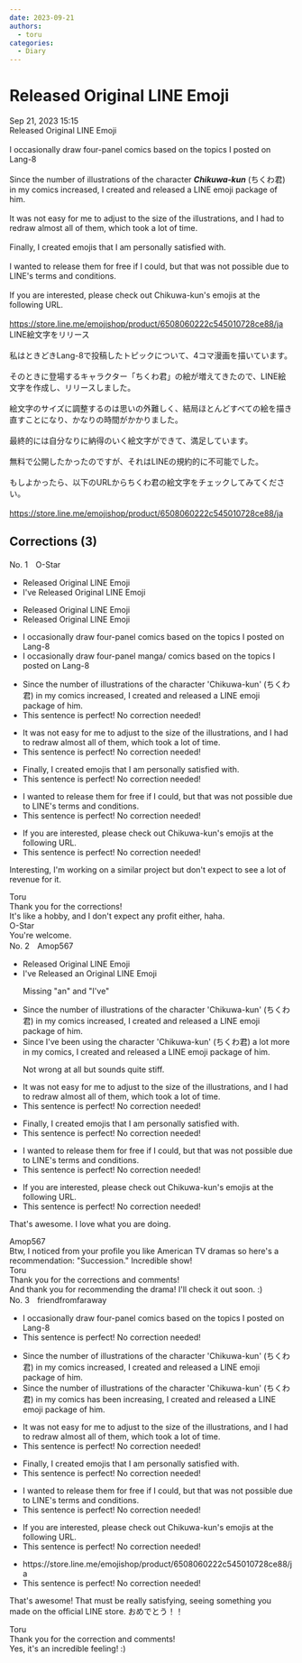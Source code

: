 ```yaml
---
date: 2023-09-21
authors:
  - toru
categories:
  - Diary
---
```


<h1 id="subject_show">Released Original LINE Emoji</h1>
<div class="date">Sep 21, 2023 15:15</div>
<div id="post"><div id="body_show_ori">
Released Original LINE Emoji<br/><br/>I occasionally draw four-panel comics based on the topics I posted on Lang-8<br/><br/>Since the number of illustrations of the character <strong><em>Chikuwa-kun</em></strong> (ちくわ君) in my comics increased, I created and released a LINE emoji package of him.<br/><br/>It was not easy for me to adjust to the size of the illustrations, and I had to redraw almost all of them, which took a lot of time.<br/><br/>Finally, I created emojis that I am personally satisfied with.<br/><br/>I wanted to release them for free if I could, but that was not possible due to LINE's terms and conditions.<br/><br/>If you are interested, please check out Chikuwa-kun's emojis at the following URL.<br/><br/><a href="https://store.line.me/emojishop/product/6508060222c545010728ce88/ja" target="_blank">https://store.line.me/emojishop/product/6508060222c545010728ce88/ja</a>
</div></div>

<!-- more -->

<div id="post_ja"><div id="body_show_mo">
LINE絵文字をリリース<br/><br/>私はときどきLang-8で投稿したトピックについて、4コマ漫画を描いています。<br/><br/>そのときに登場するキャラクター「ちくわ君」の絵が増えてきたので、LINE絵文字を作成し、リリースしました。<br/><br/>絵文字のサイズに調整するのは思いの外難しく、結局ほとんどすべての絵を描き直すことになり、かなりの時間がかかりました。<br/><br/>最終的には自分なりに納得のいく絵文字ができて、満足しています。<br/><br/>無料で公開したかったのですが、それはLINEの規約的に不可能でした。<br/><br/>もしよかったら、以下のURLからちくわ君の絵文字をチェックしてみてください。<br/><br/><a href="https://store.line.me/emojishop/product/6508060222c545010728ce88/ja" target="_blank">https://store.line.me/emojishop/product/6508060222c545010728ce88/ja</a>
</div></div>

## Corrections (3)
<div id="block"><div class="first_name"> No. 1　<span class="just_name">O-Star</span></div><div id="block2">
<ul class="correction_field">
<li class="incorrect">Released Original LINE Emoji</li>
<li class="corrected correct">
<span class="f_bold">I've</span> Released Original LINE Emoji
</li>
</ul>
<ul class="correction_field">
<li class="incorrect">Released Original LINE Emoji</li>
<li class="corrected correct">
<span class="sline"><span class="f_red">Released Original LINE Emoji</span></span>
</li>
</ul>
<ul class="correction_field">
<li class="incorrect">I occasionally draw four-panel comics based on the topics I posted on Lang-8</li>
<li class="corrected correct">
I occasionally draw four-pane<span class="f_blue">l manga/ comics</span> based on the topics I posted on Lang-8
</li>
</ul>
<ul class="correction_field">
<li class="incorrect">Since the number of illustrations of the character 'Chikuwa-kun' (ちくわ君) in my comics increased, I created and released a LINE emoji package of him.</li>
<li class="corrected perfect">This sentence is perfect! No correction needed!</li>
</ul>
<ul class="correction_field">
<li class="incorrect">It was not easy for me to adjust to the size of the illustrations, and I had to redraw almost all of them, which took a lot of time.</li>
<li class="corrected perfect">This sentence is perfect! No correction needed!</li>
</ul>
<ul class="correction_field">
<li class="incorrect">Finally, I created emojis that I am personally satisfied with.</li>
<li class="corrected perfect">This sentence is perfect! No correction needed!</li>
</ul>
<ul class="correction_field">
<li class="incorrect">I wanted to release them for free if I could, but that was not possible due to LINE's terms and conditions.</li>
<li class="corrected perfect">This sentence is perfect! No correction needed!</li>
</ul>
<ul class="correction_field">
<li class="incorrect">If you are interested, please check out Chikuwa-kun's emojis at the following URL.</li>
<li class="corrected perfect">This sentence is perfect! No correction needed!</li>
</ul>
<p class="comment_small">
 Interesting, I'm working on a similar project but don't expect to see a lot of revenue for it.
</p>

</div><div class="name"><span class="just_name">Toru</span><br>
Thank you for the corrections!<br/>It's like a hobby, and I don't expect any profit either, haha.
</div>
<div class="name"><span class="just_name">O-Star</span><br>
You're welcome.
</div>
</div>
<div id="block"><div class="first_name"> No. 2　<span class="just_name">Amop567</span></div><div id="block2">
<ul class="correction_field">
<li class="incorrect">Released Original LINE Emoji</li>
<li class="corrected correct">
<span class="f_blue">I've</span> Released <span class="f_blue">an</span> Original LINE Emoji
<p class="correction_comment">Missing "an" and "I've"</p>
</li>
</ul>
<ul class="correction_field">
<li class="incorrect">Since the number of illustrations of the character 'Chikuwa-kun' (ちくわ君) in my comics increased, I created and released a LINE emoji package of him.</li>
<li class="corrected correct">
Since <span class="f_blue">I've been using the</span> character 'Chikuwa-kun' (ちくわ君)<span class="f_blue"> a lot more in my comics</span>, I created and released a LINE emoji package of him.
<p class="correction_comment">Not wrong at all but sounds quite stiff.</p>
</li>
</ul>
<ul class="correction_field">
<li class="incorrect">It was not easy for me to adjust to the size of the illustrations, and I had to redraw almost all of them, which took a lot of time.</li>
<li class="corrected perfect">This sentence is perfect! No correction needed!</li>
</ul>
<ul class="correction_field">
<li class="incorrect">Finally, I created emojis that I am personally satisfied with.</li>
<li class="corrected perfect">This sentence is perfect! No correction needed!</li>
</ul>
<ul class="correction_field">
<li class="incorrect">I wanted to release them for free if I could, but that was not possible due to LINE's terms and conditions.</li>
<li class="corrected perfect">This sentence is perfect! No correction needed!</li>
</ul>
<ul class="correction_field">
<li class="incorrect">If you are interested, please check out Chikuwa-kun's emojis at the following URL.</li>
<li class="corrected perfect">This sentence is perfect! No correction needed!</li>
</ul>
<p class="comment_small">
 That's awesome. I love what you are doing.
</p>

</div><div class="name"><span class="just_name">Amop567</span><br>
Btw, I noticed from your profile you like American TV dramas so here's a recommendation: "Succession." Incredible show! 
</div>
<div class="name"><span class="just_name">Toru</span><br>
Thank you for the corrections and comments! <br/>And thank you for recommending the drama! I'll check it out soon. :)
</div>
</div>
<div id="block"><div class="first_name"> No. 3　<span class="just_name">friendfromfaraway</span></div><div id="block2">
<ul class="correction_field">
<li class="incorrect">I occasionally draw four-panel comics based on the topics I posted on Lang-8</li>
<li class="corrected perfect">This sentence is perfect! No correction needed!</li>
</ul>
<ul class="correction_field">
<li class="incorrect">Since the number of illustrations of the character 'Chikuwa-kun' (ちくわ君) in my comics increased, I created and released a LINE emoji package of him.</li>
<li class="corrected correct">
Since the number of illustrations of the character 'Chikuwa-kun' (ちくわ君) in my comics <span class="f_blue">has been increasing,</span> I created and released a LINE emoji package of him.
</li>
</ul>
<ul class="correction_field">
<li class="incorrect">It was not easy for me to adjust to the size of the illustrations, and I had to redraw almost all of them, which took a lot of time.</li>
<li class="corrected perfect">This sentence is perfect! No correction needed!</li>
</ul>
<ul class="correction_field">
<li class="incorrect">Finally, I created emojis that I am personally satisfied with.</li>
<li class="corrected perfect">This sentence is perfect! No correction needed!</li>
</ul>
<ul class="correction_field">
<li class="incorrect">I wanted to release them for free if I could, but that was not possible due to LINE's terms and conditions.</li>
<li class="corrected perfect">This sentence is perfect! No correction needed!</li>
</ul>
<ul class="correction_field">
<li class="incorrect">If you are interested, please check out Chikuwa-kun's emojis at the following URL.</li>
<li class="corrected perfect">This sentence is perfect! No correction needed!</li>
</ul>
<ul class="correction_field">
<li class="incorrect">https://store.line.me/emojishop/product/6508060222c545010728ce88/ja</li>
<li class="corrected perfect">This sentence is perfect! No correction needed!</li>
</ul>
<p class="comment_small">
 That's awesome! That must be really satisfying, seeing something you made on the official LINE store. おめでとう！！
</p>

</div><div class="name"><span class="just_name">Toru</span><br>
Thank you for the correction and comments!<br/>Yes, it's an incredible feeling! :)
</div>
</div>

